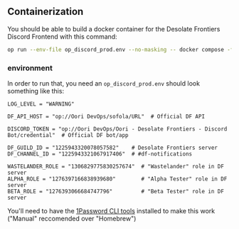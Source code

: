 ## Containerization
You should be able to build a docker container for the Desolate Frontiers Discord Frontend with this command:
```sh
op run --env-file op_discord_prod.env --no-masking -- docker compose -f compose.df_discord.yml up -d --build
```

### environment
In order to run that, you need an `op_discord_prod.env` should look something like this:
```env
LOG_LEVEL = "WARNING"

DF_API_HOST = "op://Oori DevOps/sofola/URL"  # Official DF API

DISCORD_TOKEN = "op://Oori DevOps/Oori - Desolate Frontiers - Discord Bot/credential"  # Official DF bot/app

DF_GUILD_ID = "1225943320078057582"    # Desolate Frontiers server
DF_CHANNEL_ID = "1225943321067917406"  # #df-notifications

WASTELANDER_ROLE = "1306829775830257674"  # "Wastelander" role in DF server
ALPHA_ROLE = "1276397166838939680"        # "Alpha Tester" role in DF server
BETA_ROLE = "1276393066684747796"         # "Beta Tester" role in DF server
```
You'll need to have the [1Password CLI tools](https://developer.1password.com/docs/cli/get-started/) installed to make this work ("Manual" reccomended over "Homebrew")
